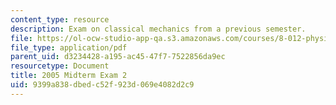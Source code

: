 ```yaml
---
content_type: resource
description: Exam on classical mechanics from a previous semester.
file: https://ol-ocw-studio-app-qa.s3.amazonaws.com/courses/8-012-physics-i-classical-mechanics-fall-2008/9399a838dbedc52f923d069e4082d2c9_exam2.pdf
file_type: application/pdf
parent_uid: d3234428-a195-ac45-47f7-7522856da9ec
resourcetype: Document
title: 2005 Midterm Exam 2
uid: 9399a838-dbed-c52f-923d-069e4082d2c9
---
```

